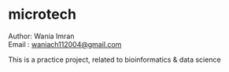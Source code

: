 # microtech
Author: Wania Imran <br>
Email : waniach112004@gmail.com

This is a practice project, related to bioinformatics &amp; data science
